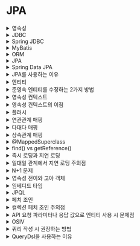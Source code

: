 # JPA

<details>
   <summary>영속성</summary>

<br/>

- 데이터를 생성한 프로그램의 실행이 종료되더라도 사라지지 않는 데이터의 특성
- 데이터를 파일이나 DB에 저장함으로써 데이터에 영속성을 부여한다.

---

</details>

<details>
   <summary>JDBC</summary>

<br/>

- 자바에서 데이터베이스에 접속할 수 있도록 하는 자바 API이다.

---

</details>

<details>
   <summary>Spring JDBC</summary>

<br/>

- JDBC의 저수준 처리를 스프링 프레임워크에 위임하여, Connection 연결 객체 생성 및 종료, Statement 준비/실행 및 종료 등의 반복되는 처리를 대신해준다.

---

</details>

<details>
   <summary>MyBatis</summary>

<br/>

- 반복적인 JDBC 프로그래밍을 단순화하고, 코드에서 SQL을 분리하는 목적을 가진 프레임워크

---

</details>

<details>
   <summary>ORM</summary>

<br/>

- Object Relational Mapping
- 객체와 관계형 데이터베이스의 테이블을 매핑하여 데이터를 객체화하는 기술이다.
- 객체는 객체대로 설계하고 관계형 데이터베이스는 관계형 데이터베이스대로 설계하더라도, ORM 프레임워크가 자바 객체와 관계형 DB를 매핑해준다.
  - 특정 데이터베이스에 의존적이지 않다.

---

</details>

<details>
   <summary>JPA</summary>

<br/>

- Java Persistence API
- 자바 진영의 ORM 기술 표준으로 사용되는 인터페이스 모음이다.
- 대표적인 구현체로 하이버네이트가 있고, SQL 중심의 개발에서 객체 중심의 개발을 할 수 있도록 기능을 제공한다.

---

</details>

<details>
   <summary>Spring Data JPA</summary>

<br/>

- JPA를 사용할 때마다 반복적으로 작성하는 코드를 자동화 해준다.
  - `JPARepository`라는 인터페이스를 통해 공통 CRUD 기능 제공
  - 메소드 이름으로 쿼리 생성 기능 제공 등
    - 페치 조인 필요시 `@EntityGraph`와 같이 사용

---

</details>

<details>
   <summary>JPA를 사용하는 이유</summary>

<br/>

- 객체와 관계형 데이터베이스는 차이점이 있다.
  - 객체는 추상화, 상속, 다형성이라는 개념이 있고, 연관관계를 참조로 맺는다.
  - 관계형 데이터베이스에는 추상화, 상속, 다형성이라는 개념이 없고, 연관관계를 외래키로 맺는다.
- 이런 패러다임의 불일치 사이에서 데이터를 주고 받으려면 번거로운 변환 작업이 필요하다. 이를 JPA가 해결해준다.
  - ex) 조인해서 조회하는 SQL 작성 -> SQL에 의존적인 클래스 구현하여 데이터를 받아오기 -> 참조 관계를 가지도록 변환  

---

</details>

<details>
   <summary>엔티티</summary>

<br/>

## 엔티티
- 데이터베이스 테이블과 ORM 매핑되어 있는 객체이다.
- `@Entity`가 붙은 클래스는 JPA가 관리하며, 엔티티라고 부른다.

### 엔티티의 생명 주기
![image](https://user-images.githubusercontent.com/87891581/168966197-c708e0b4-ca49-4e0c-898b-7d30a478330a.png)
- 비영속(new/transient) : 영속성 컨텍스트와 전혀 관계가 없는 순수한 객체 상태
- 영속(managed) : 영속성 컨텍스트에 의해 관리되는 상태
- 준영속(detached) : 영속 상태의 엔티티가 영속성 컨텍스트에서 분리된 상태
  - 영속 상태가 된적이 있기 때문에 반드시 식별자가 있다.
  - 임의로 만들어낸 엔티티도 기존 식별자를 가지고 있으면 준영속 엔티티로 볼 수 있다.
- 삭제(removed) : 삭제된 상태

---

</details>

<details>
   <summary>준영속 엔티티를 수정하는 2가지 방법</summary>

<br/>

**1. 변경 감지 기능 사용**
- 권장하는 방법
- 영속성 컨텍스트에서 엔티티를 조회한 후에 데이터를 직접 수정하는 방법
- 동작 방식
  1. 트랜잭션 안에서 다시 조회한 엔티티의 값을 변경
  2. 트랜잭션 커밋 시점에 변경 감지(Dirty Checking) 기능이 동작
  3. 데이터베이스에 update SQL 실행

**2. 병합 사용**
![image](https://user-images.githubusercontent.com/87891581/169645596-e958a5dc-d9cd-4f40-85a9-65ca6112bb84.png)
- 준영속 상태의 엔티티를 영속 상태로 변경할 때 사용하는 기능
- 모든 필드를 변경해버리고, 데이터가 없으면 null로 업데이트를 해버린다.
  - 변경 폼 화면에서 모든 데이터를 항상 유지해야 하기 때문에 오히려 번거로워진다.
- 동작 방식
  1. `merge()` 실행
  2. 파라미터로 넘어온 준영속 엔티티의 식별자 값으로 1차 캐시에서 엔티티 조회
     - 식별자 값이 없다면, 새로운 엔티티로 판단해서 영속화한다.
     - 1차 캐시에 엔티티가 없으면, 데이터베이스에서 엔티티를 조회하고 1차 캐시에 저장
  3. 조회한 영속 엔티티의 값을 준영속 엔티티의 값으로 모두 교체
  4. 트랜잭션 커밋 시점에 변경 감지 기능이 동작해서 데이터베이스에 update SQL 실행

---

</details>

<details>
   <summary>영속성 컨텍스트</summary>

<br/>

- 엔티티를 영구 저장하는 환경이라는 뜻이다.
- 엔티티 매니저로 엔티티를 저장하거나 조회하면, 엔티티 매니저는 영속성 컨텍스트에 엔티티를 보관하고 관리한다.

---

</details>

<details>
   <summary>영속성 컨텍스트의 이점</summary>

<br/>

#### 1. 1차 캐시
- `save()`나 `find()`를 호출하면 엔티티가 1차 캐시에 등록된다.
- 1차 캐시에 등록된 엔티티를 조회한다면, 조회 쿼리 없이 1차 캐시에서 바로 조회할 수 있다.
#### 2. 동일성(identity) 보장
- 영속 엔티티는 1차 캐시에서 조회하므로 동일한 참조값의 엔티티를 보장한다.
#### 3. 트랜잭션을 지원하는 쓰기 지연(transactional write-behind)
- 커밋하기 전까지 SQL문을 모아두었다가 한번에 전송할 수 있다.
#### 4. 변경 감지(dirty checking)
- 영속 엔티티의 데이터를 수정하고 플러시하면, 자동으로 데이터베이스에 변경 내용이 반영된다.
- 과정
  1. 영속 엔티티의 데이터 수정 후 플러시 발생
  2. 영속성 컨텍스트가 스냅샷과 엔티티를 비교하여 변경을 감지
  3. 쓰기 지연 SQL 저장소에 UPDATE 쿼리 등록
  4. 쓰기 지연 SQL 저장소의 쿼리를 데이터베이스에 전송
#### 5. 지연 로딩(lazy loading)
- 엔티티를 실제 사용하는 시점에 SQL을 날려 데이터를 가져온다. 

---

</details>

<details>
   <summary>플러시</summary>

<br/>

- 영속성 컨텍스트의 변경 내용을 데이터베이스에 반영
  - 영속성 컨텍스트를 비우지 않는다.
- 플러시하는 방법
  - `em.flush()` - 직접 호출
  - 트랜잭션 커밋 - 플러시 자동 호출
  - JPQL 쿼리 실행 - 플러시 자동 호출

---

</details>

<details>
   <summary>연관관계 매핑</summary>

<br/>

- 객체의 참조와 테이블의 외래키를 매핑하는 것을 말한다.
  - 객체는 참조용 필드가 있는 쪽으로만 참조가 가능하다.(단방향)
  - 테이블은 외래키 하나로 양쪽 조인이 가능하다.(양방향)
- 객체는 참조 한번으로 단방향 관계를 맺을 수 있지만, 테이블은 외래키 하나로 양방향 관계를 맺을 수 있다.
- 이때 객체를 양방향 참조 관계로 변경 한다면, 객체의 두 관계 중 한쪽만 외래키를 관리하도록 하고, 다른 한쪽은 읽기만 가능하도록 설정해야 한다.
  - 외래키를 관리하는 참조를 연관관계 주인이라고 말한다.
  - 연관관계 주인에는 `@JoinColumn`을 붙여 외래키를 매핑해주고, 반대편에는 `mappedBy` 속성으로 주인을 지정해준다.

---

</details>

<details>
   <summary>다대다 매핑</summary>

<br/>

관계형 데이터베이스에서는 정규화된 테이블 2개로 다대다 관계를 표현할 수 없기 때문에, 연결 테이블을 추가해서 일대다, 다대일 관계로 풀어내야한다.

객체에서는 컬렉션을 사용하고 `@JoinTable`로 연결 테이블을 지정하여 다대다 매핑을 할 수 있지만, 연결 테이블에 데이터 추가가 불가능하다는 단점이 있다.
대신, 연결 테이블용 엔티티를 추가하여 사용하면, 원하는 컬럼을 자유롭게 추가하며 사용할 수 있다. 

---

</details>

<details>
   <summary>상속관계 매핑</summary>

<br/>

- 객체의 상속 관계를 DB에 매핑
- 부모 클래스에 `@Inheritance`를 붙여서 상속 관계 명시
- 일반적으로 `JOINED` 전략을 사용하고, 단순하면 `SINGLE_TABLE` 전략을 사용한다.
  - 조회 시 조인이 필요 없으므로 쿼리가 단순해지고 성능이 증가하기 떄문이다. 정규화 측면에서는 BAD
  - `TABLE_PER_CLASS` 전략은 부모 테이블이 없기 때문에 자식 테이블을 통합해서 쿼리하기 어렵고 성능도 안좋음
- 부모, 자식 클래스 모두 엔티티

---

</details>

<details>
   <summary>@MappedSuperclass</summary>

<br/>

- 생성 날짜와 같이 객체 간에 공통 매핑 정보가 필요할 때 사용한다.
- 부모 클래스를 상속 받는 자식 클래스에게 매핑 정보만 제공한다.
- 엔티티가 아니므로 테이블과 매핑되지 않는다.
  - 상속 관계 매핑이 아니다.

---

</details>

<details>
   <summary>find() vs getReference()</summary>

<br/>

- `entityManager.find()`
  - 영속성 컨텍스트가 비어있으면, 데이터베이스를 통해 실제 엔티티 객체를 조회
- `entityManager.getReference()`
  - 영속성 컨텍스트가 비어있으면, 프록시 엔티티 객체를 조회. 처음 사용하는 시점에 실제 엔티티 객체를 초기화한 후 접근
  - 프록시 객체는 실제 객체를 상속하여 생성됨
- 두 메소드 모두 영속성 컨텍스트에 찾는 객체가 이미 있다면, 프록시 여부와 상관없이 해당 객체를 조회.
  - 같은 트랜잭션 내에서는 동일 참조 보장

---

</details>

<details>
   <summary>즉시 로딩과 지연 로딩</summary>

<br/>

- 즉시로딩
  - 엔티티를 조회할 때 연관된 엔티티도 함께 조회한다.
  - 연관된 엔티티는 실제 엔티티 객체를 참조한다.
  - 단점
    - 즉시 로딩은 연관 엔티티가 당장 필요하지 않더라도 조회하기 때문에 리소스가 낭비된다.
    - JPQL 조회 시 N+1 문제가 발생할 수 있다.
- 지연로딩
  - 엔티티를 조회할 때 연관된 엔티티는 프록시를 참조하여 조회한다.
  - 연관된 엔티티는 실제 사용하는 시점에 DB에서 조회한다.

---

</details>

<details>
   <summary>일대일 관계에서 지연 로딩 주의점</summary>

<br/>

- 외래키가 있는 테이블에 매핑된 엔티티가 연관관계 주인을 가지고 있다면, 조회 시점에 프록시를 넣을지 null을 넣을지 결정할 수 있다.
- 외래키가 없는 테이블에 매핑된 엔티티가 연관관계 주인을 가지고 있다면, 프록시를 넣을지 null을 넣을지 모르기 때문에 이를 결정하기 위해 즉시 로딩이 발생한다.
  - 클래스는 데이터 없음을 null로 표현하지만, 프록시를 미리 넣으면 null을 넣을 수 없다.
  - 컬렉션은 데이터가 없음을 Empty로 표현할 수 있기 때문에, 동일한 상황의 일다다에서는 지연 로딩이 가능하다.

---

</details>

<details>
   <summary>N+1 문제</summary>

<br/>

- 첫 쿼리와 연관된 엔티티들을 조회하기 위해 추가 쿼리가 발생하는 문제
- 즉시 로딩에서의 N+1 문제
  - 멤버 엔티티가 팀 엔티티를 참조하고 즉시 로딩으로 설정되어 있다고 하자. JPQL로 멤버 엔티티 N개를 조회하면, `N개의 멤버를 조회하는 쿼리 1개` + `각 멤버가 참조하는 팀을 조회하는 쿼리 N개`가 발생한다.
    - JPA 구현체는 가능하면 조인을 사용해서 한번에 조회한다.
    - JPQL은 SQL로 번역되어 조회한 다음, 뒤늦게 즉시 로딩임을 확인하고 추가 쿼리를 발생시킨다.
    - 단, 추가 쿼리 대상이 영속성 컨텍스트에 존재하는 경우 쿼리없이 가져온다.
  - 해결 방안은 지연 로딩을 기본적으로 사용하고, 즉시 로딩이 필요한 경우 페치 조인을 사용한다.
    - `@ManyToOne`과 `@OneToOne`은 기본이 즉시 로딩이므로, LAZY로 설정해야 한다.
    - Spring Data JPA의 `@EntityGraph`으로도 페치 조인을 할 수 있다.
- 지연 로딩에서의 N+1 문제
  -  지연 로딩 전략을 사용한 엔티티나 컬렉션을 실제 사용하는 시점에 추가 쿼리가 실행되기 떄문에 문제가 발생한다. 
  - 해결 방안은 페치 조인과 Batch size가 있다.
    - 페치 조인은 join으로 한번에 가져오는 방식으로, 지연 로딩 전략보다 우선시 된다.
    - 컬렉션의 경우, 페치 조인보다는 Batch size 설정을 통해 In 쿼리로 한번에 가져오도록 한다.
---

</details>

<details>
   <summary>영속성 전이와 고아 객체</summary>

<br/>

### 1. 영속성 전이
- 특정 엔티티를 영속 상태로 만들 때 연관된 엔티티도 함께 영속 상태로 만들고 싶으면 영속성 전이 기능을 사용하면 된다.
  - ex) 부모 엔티티를 저장할 때 자식 엔티티도 함께 저장
- 영속성 전이는 연관관계 매핑과 아무 관련이 없다.

### 2. 고아 객체
- 부모 엔티티에서 참조가 제거된 자식 엔티티를 고아 객체라고 하며, JPA는 고아 객체를 자동으로 삭제하는 기능을 제공한다.
  - 부모를 제거할 때 자식도 함께 제거하는 기능도 제공한다.(= `CascadeType.REMOVE`)
- 참조하는 곳이 하나일 때만 사용해야 한다.
  - ex) 게시판과 첨부파일 관계

### 3. 영속성 전이 + 고아 객체
- `CascadeType.ALL` + `orphanRemoval=true`
- 두 옵션을 모두 활성화하면 부모 엔티티를 통해서 자식의 생명 주기를 관리할 수 있다.

---

</details>

<details>
   <summary>임베디드 타입</summary>

<br/>

- 응집도 높은 필드들을 모아 새로운 타입으로 정의하여 사용할 수 있다.
  - ex) 도시 + 번지 + 우편번호 -> 주소로 묶기
- 해당 타입을 사용하더라도 테이블은 변하지 않는다.
- 해당 임베디드 타입을 소유한 엔티티에 생명 주기를 의존한다.
- 해당 타입을 정의한 곳에 `@Embeddable`을 붙이고, 사용하는 곳에 `@Embedded`를 붙인다. 

---

</details>

<details>
   <summary>JPQL</summary>

<br/>

- JPA를 사용하면 엔티티 객체를 중심을 개발할 수 있다. 하지만 필요한 데이터만 DB에서 불러오기 위해 SQL이 필요한 순간이 있다.
- 이를 위해 JPA는 테이블이 아닌 객체를 대상으로 하는 객체 지향 쿼리 언어를 제공하며, 이를 JPQL이라고 부른다.

**특징**
- 엔티티 객체를 대상으로 쿼리한다.
- JPQL은 SQL을 추상화해서 특정 데이터베이스 SQL에 의존하지 않는다.
- JPA는 JPQL을 분석한 다음 적절한 SQL로 변환한다.
- FROM 절의 서브쿼리는 현재 JPQL에서 불가능하다.
- 연관 관계를 가지는 필드를 참조할 때 묵시적 조인이 발생한다.
  - 파악하기 어렵고, 항상 내부 조인만 발생하므로 가급적 명시적으로 조인을 사용한다.

---

</details>

<details>
   <summary>페치 조인</summary>

<br/>

- 연관된 엔티티나 컬렉션을 한 번에 조회하는 기능이다.
  - 조인의 종류가 아니다.
  - 글로벌 로딩 전략을 지연 로딩으로 하고, 최적화가 필요할 때 페치 조인을 적용한다.
- 컬렉션 페치 조인은 주의해서 사용해야 한다.

---

</details>

<details>
   <summary>컬렉션 페치 조인 주의점</summary>

<br/>

1. 일대다 관계의 컬렉션을 페치 조인 하면, `일`의 row 수가 `다`의 row만큼 증가한다.
   - ex) 멤버 1과 멤버 2가 팀A 소속일 때 팀A를 조회하면, 기대한 1건의 팀A가 아니라 2건의 팀A가 조회된다.
   - JPQL의 `DISTINCT`로 엔티티 중복을 제거할 수 있다.
2. 페이징 쿼리를 적용하면 성능상에 문제가 발생한다.
   - 일대다 페치 조인으로 증가된 상태인 row에 페이징이 적용되지 않도록, 하이버네이트는 모든 row를 메모리에 적재하여 처리한다. 테이블에 100만건의 데이터가 있으면, 모두 가져온 다음에 페이징을 적용한다는 의미이다. 이는 성능에 악영향을 주기 때문에 사용해서는 안된다.
   - 해결 방안으로는, 먼저 컬렉션 페치 조인 없이 페이징 처리만 적용하여 조회한다. 그리고 N+1 문제가 발생하지 않도록 batch size를 설정해주면 된다.
     - 다대일, 일대일 페치 조인은 row수를 증가시키지 않으므로 페이징 쿼리에 영향을 주지 않는다.
     - batch size로 설정한 size만큼 IN 쿼리로 조회한다. 단, dto에는 적용되지 않는다.
3. 둘 이상의 컬렉션 페치 조인을 사용하면 안된다.
   - 데이터 정합성에 문제가 발생할 수 있다.
---

</details>

<details>
   <summary>API 요청 파라미터나 응답 값으로 엔티티 사용 시 문제점</summary>

<br/>

- 문제점
  - 엔티티에 프레젠테이션 계층을 위한 로직이 추가된다.
    - 요청 시 : `@NotEmpty` 등
    - 응답 시 : `@JsonIgnore`, 지연 로딩 처리를 위한 설정 등
  - 엔티티가 변경되면 API 스펙이 변한다.
  - 엔티티 하나로 여러 API 스펙을 맞추기 어렵다.
  - 엔티티로 API 스펙을 유추하기 어렵다.
- 해결 방안
  - API 요청 스펙에 맞는 별도의 DTO를 사용한다.

---

</details>

<details>
   <summary>OSIV</summary>

<br/>

- Open Session In View
  - 현재의 엔티티매니저가 초기에는 `Session`으로 불리던 것이 관례가 되었다.
- 영속성 컨텍스트를 뷰까지 열어두기 때문에 뷰와 컨트롤러에서 지연 로딩을 가능하도록 한다.
  - OSIV를 끄면 트랜잭션이 끝나기 전에 지연 로딩을 강제로 호출해두어야 한다.
- 영속성 컨텍스트를 유지하는 만큼 데이터베이스 커넥션 리소스를 사용하기 때문에, 실시간 트래픽이 중요한 애플리케이션에서는 커넥션이 모자를 수가 있다.
  - ADMIN처럼 커넥션을 많이 사용하지 않는 곳에서는 사용해도 좋다.

---

</details>

<details>
   <summary>쿼리 작성 시 권장하는 방법</summary>

<br/>

1. 메소드 이름으로 쿼리 생성 기능 활용
2. 메소드 이름이 복잡해진다면, `@Query`으로 쿼리를 직접 작성하거나 QueryDsl을 사용한다.

---

</details>

<details>
   <summary>QueryDsl을 사용하는 이유 </summary>

<br/>

- QueryDsl을 사용하면 컴파일 타임에 오류를 잡을 수 있고, 동적 쿼리를 쉽게 작성할 수 있다.
  - where 조건에 null값은 무시되기 때문에 동적 쿼리 쉽게 작성 가능
- DTO를 사용한 쿼리 작성 지원
  - DTO 생성자에 `@QueryProjection`을 붙이면 편리하게 쿼리 작성 가능
- where 조건절을 함수로 추상화하여 재활용할 수 있다.

---

</details>